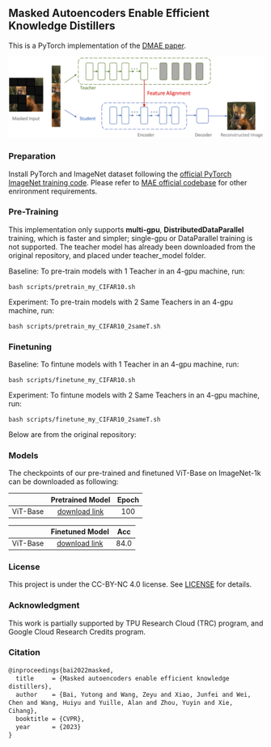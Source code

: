 

## Masked Autoencoders Enable Efficient Knowledge Distillers


This is a PyTorch implementation of the [DMAE paper](https://arxiv.org/abs/2208.12256).

<div align="center">
  <img src="dmae_teaser.png"/>
</div>


### Preparation

Install PyTorch and ImageNet dataset following the [official PyTorch ImageNet training code](https://github.com/pytorch/examples/tree/master/imagenet). Please refer to [MAE official codebase](https://github.com/facebookresearch/mae) for other enrironment requirements.



### Pre-Training

This implementation only supports **multi-gpu**, **DistributedDataParallel** training, which is faster and simpler; single-gpu or DataParallel training is not supported.
The teacher model has already been downloaded from the original repository, and placed under teacher_model folder.

Baseline: To pre-train models with 1 Teacher in an 4-gpu machine, run:
```
bash scripts/pretrain_my_CIFAR10.sh
```

Experiment: To pre-train models with 2 Same Teachers in an 4-gpu machine, run:
```
bash scripts/pretrain_my_CIFAR10_2sameT.sh
```



### Finetuning
Baseline: To fintune models with 1 Teacher in an 4-gpu machine, run:

```
bash scripts/finetune_my_CIFAR10.sh
```

Experiment: To fintune models with 2 Same Teachers in an 4-gpu machine, run:

```
bash scripts/finetune_my_CIFAR10_2sameT.sh
```


Below are from the original repository:

### Models

The checkpoints of our pre-trained and finetuned ViT-Base on ImageNet-1k can be downloaded as following:


|             |                                          Pretrained Model                                           | Epoch | 
| ----------- | :-------------------------------------------------------------------------------------------------: | :------: 
| ViT-Base   | [download link](https://drive.google.com/drive/folders/1tCdXhi_pWbRSgdUcmyOyP5mE0GMnpeC9?usp=sharing) |   100   | 



|             |                                          Finetuned Model                                           | Acc | 
| ----------- | :-------------------------------------------------------------------------------------------------: | :------: 
| ViT-Base   | [download link](https://drive.google.com/drive/folders/1tCdXhi_pWbRSgdUcmyOyP5mE0GMnpeC9?usp=sharing) |   84.0   | 





### License

This project is under the CC-BY-NC 4.0 license. See [LICENSE](LICENSE) for details.



### Acknowledgment

This work is partially supported by TPU Research Cloud (TRC) program, and Google Cloud Research Credits program.



### Citation

```
@inproceedings{bai2022masked,
  title     = {Masked autoencoders enable efficient knowledge distillers},
  author    = {Bai, Yutong and Wang, Zeyu and Xiao, Junfei and Wei, Chen and Wang, Huiyu and Yuille, Alan and Zhou, Yuyin and Xie, Cihang},
  booktitle = {CVPR},
  year      = {2023}
}
```
